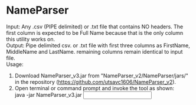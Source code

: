 # NameParser
Input: Any .csv (PIPE delimited) or .txt file that contains NO headers. The first column is expected to be Full Name because that is the only column this utility works on. <br />
Output: Pipe delimited csv. or .txt file with first three columns as FirstName, MiddleName and LastName. remaining columns remain identical to input file. <br />
Usage: <br />
1. Download NameParser_v3.jar from "NameParser_v2/NameParser/jars/" in the repository (https://github.com/utsavc1606/NameParser_v2). <br />
2. Open terminal or command prompt and invoke the tool as shown: <br />
	java -jar NameParser_v3.jar <input file name with path.csv> <output file name with path.csv> <br />
	
	
